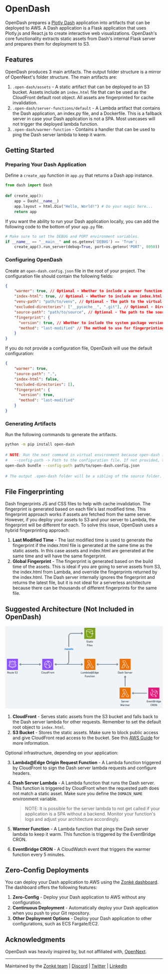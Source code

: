 # OpenDash
OpenDash prepares a [Plotly Dash](https://github.com/plotly/dash) application into artifacts that can be deployed to AWS. A Dash application is a Flask application that uses Plotly.js and React.js to create interactive web visualizations. OpenDash's core functionality extracts static assets from Dash's internal Flask server and prepares them for deployment to S3.

## Features
OpenDash produces 3 main artifacts. The output folder structure is a mirror of OpenNext's folder structure. The main artifacts are:
1. `.open-dash/assets` - A static artifact that can be deployed to an S3 bucket. Assets include an `index.html` file that can be used as the CloudFront default root object. All assets are fingerprinted for cache invalidation.
2. `.open-dash/server-functions/default` - A Lambda artifact that contains the Dash application, an index.py file, and a Dockerfile. This is a fallback server in case your Dash application is not a SPA. Most usecases will not trigger the deployed lambda function.
3. `.open-dash/warmer-function` - Contains a handler that can be used to ping the Dash server lambda to keep it warm.

## Getting Started

### Preparing Your Dash Application
Define a `create_app` function in `app.py` that returns a Dash app instance.

```python
from dash import Dash

def create_app():
    app = Dash(__name__)
    app.layout = html.Div("Hello, World!") # Do your magic here...
    return app
```

If you want the ability to run your Dash application locally, you can add the following code to the bottom of your `app.py` file.

```python
# Make sure to set the DEBUG and PORT environment variables.
if __name__ == "__main__" and os.getenv('DEBUG') == 'True':
    create_app().run_server(debug=True, port=os.getenv('PORT', 8050))
```

### Configuring OpenDash
Create an `open-dash.config.json` file in the root of your project. The configuration file should contain the following fields:

```json
{
    "warmer": true, // Optional - Whether to include a warmer function in the output bundle.
    "index-html": true, // Optional - Whether to include an index.html file in the output bundle.
    "venv-path": "path/to/venv", // Optional - The path to the virtual environment. If not provided, the system Python interpreter is used.
    "excluded-directories": ["__pycache__", ".git"], // Optional - Directories to exclude from the output bundle.
    "source-path": "path/to/source", // Optional - The path to the source directory. If not provided, the current working directory is used.
    "fingerprint": {
      "version": true, // Whether to include the system package version in the fingerprint.
      "method": "last-modified" // The method to use for fingerprinting. Options: "none", "global", "last-modified"
    }
}
```

If you do not provide a configuration file, OpenDash will use the default configuration:

```json
{
    "warmer": true,
    "source-path": ".",
    "index-html": false,
    "excluded-directories": [],
    "fingerprint": {
      "version": true,
      "method": "last-modified"
    }
}
```


### Generating Artifacts
Run the following commands to generate the artifacts.

```bash
python -m pip install open-dash

# NOTE: Run the next command in virtual environment because open-dash installs your application's dependencies.
#   --config-path -> Path to the configuration file. If not provided, the fallback will be an open-dash.config.json file in the current directory, or a default configuration if neither is found.
open-dash bundle --config-path path/to/open-dash.config.json

# The output .open-dash folder will be a sibling of the source folder.
```

## File Fingerprinting
Dash fingerprints JS and CSS files to help with cache invalidation. The fingerprint is generated based on each file's 
last modified time. This fingerprint approach works if assets are fetched from the same server. However, if you deploy
your assets to S3 and your server to Lambda, the fingerprint will be different for each. To solve this issue, OpenDash
uses a hybrid fingerprinting approach:
1. **Last Modified Time** - The last modified time is used to generate the fingerprint if the index.html file is 
generated at the same time as the static assets. In this case assets and index.html are generated at the same time 
and will have the same fingerprint.
2. **Global Fingerprint** - The fingerprint is generated based on the build time of the assets. This is ideal if you
are going to serve assets from S3, the index.html from Lambda, and override the fingerprints returned by the index.html.
The Dash server internally ignores the fingerprint and returns the latest file, but it is not ideal for a serverless 
architecture because there can be thousands of different fingerprints for the same file.

## Suggested Architecture (Not Included in OpenDash)
![Suggested AWS Architecture](https://raw.githubusercontent.com/zonke-inc/open-dash/refs/heads/main/assets/suggested-deployment-architecture.png)

1. **CloudFront** - Serves static assets from the S3 bucket and falls back to the Dash server lambda for other requests. Remember to set the default root object to `index.html`.
2. **S3 Bucket** - Stores the static assets. Make sure to block public access and give CloudFront read access to the bucket. See this [AWS Guide](https://docs.aws.amazon.com/AmazonCloudFront/latest/DeveloperGuide/private-content-restricting-access-to-s3.html) for more information.

Optional infrastructure, depending on your application:

3. **Lambda@Edge Origin Request Function** - A Lambda function triggered by CloudFront to sign the Dash server lambda requests and configure headers.
4. **Dash Server Lambda** - A Lambda function that runs the Dash server. This function is triggered by CloudFront when the requested path does not match a static asset. Make sure you define the `DOMAIN_NAME` environment variable. 
  
    > NOTE: It is possible for the server lambda to not get called if your application is a SPA without a backend. Monitor your function's logs and adjust your architecture accordingly.

5. **Warmer Function** - A Lambda function that pings the Dash server lambda to keep it warm. This function is triggered by the EventBridge CRON.
6. **EventBridge CRON** - A CloudWatch event that triggers the warmer function every 5 minutes.

## Zero-Config Deployments
You can deploy your Dash application to AWS using the [Zonké dashboard](https://zonke.dev). The dashboard offers the following features:
1. **Zero-Config** - Deploy your Dash application to AWS without any configuration.
2. **Continuous Deployment** - Automatically deploy your Dash application when you push to your Git repository.
3. **Other Deployment Options** - Deploy your Dash application to other configurations, such as ECS Fargate/EC2.

## Acknowledgments
OpenDash was heavily inspired by, but not affiliated with, [OpenNext](https://github.com/opennextjs/opennextjs-aws).

---

Maintained by the [Zonké team](https://zonke.dev) | [Discord](https://discord.gg/CRNPV8BkjC) | [Twitter](https://x.com/ZonkeInc) | [LinkedIn](https://www.linkedin.com/company/zonke-inc)
